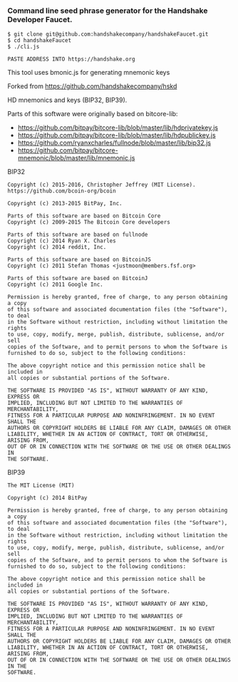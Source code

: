 ### Command line seed phrase generator for the Handshake Developer Faucet.

```
$ git clone git@github.com:handshakecompany/handshakeFaucet.git
$ cd handshakeFaucet
$ ./cli.js

PASTE ADDRESS INTO https://handshake.org
```

This tool uses bmonic.js for generating mnemonic keys

Forked from https://github.com/handshakecompany/hskd

HD mnemonics and keys (BIP32, BIP39).

Parts of this software were originally based on bitcore-lib:

- https://github.com/bitpay/bitcore-lib/blob/master/lib/hdprivatekey.js
- https://github.com/bitpay/bitcore-lib/blob/master/lib/hdpublickey.js
- https://github.com/ryanxcharles/fullnode/blob/master/lib/bip32.js
- https://github.com/bitpay/bitcore-mnemonic/blob/master/lib/mnemonic.js

BIP32

```
Copyright (c) 2015-2016, Christopher Jeffrey (MIT License).
https://github.com/bcoin-org/bcoin

Copyright (c) 2013-2015 BitPay, Inc.

Parts of this software are based on Bitcoin Core
Copyright (c) 2009-2015 The Bitcoin Core developers

Parts of this software are based on fullnode
Copyright (c) 2014 Ryan X. Charles
Copyright (c) 2014 reddit, Inc.

Parts of this software are based on BitcoinJS
Copyright (c) 2011 Stefan Thomas <justmoon@members.fsf.org>

Parts of this software are based on BitcoinJ
Copyright (c) 2011 Google Inc.

Permission is hereby granted, free of charge, to any person obtaining a copy
of this software and associated documentation files (the "Software"), to deal
in the Software without restriction, including without limitation the rights
to use, copy, modify, merge, publish, distribute, sublicense, and/or sell
copies of the Software, and to permit persons to whom the Software is
furnished to do so, subject to the following conditions:

The above copyright notice and this permission notice shall be included in
all copies or substantial portions of the Software.

THE SOFTWARE IS PROVIDED "AS IS", WITHOUT WARRANTY OF ANY KIND, EXPRESS OR
IMPLIED, INCLUDING BUT NOT LIMITED TO THE WARRANTIES OF MERCHANTABILITY,
FITNESS FOR A PARTICULAR PURPOSE AND NONINFRINGEMENT. IN NO EVENT SHALL THE
AUTHORS OR COPYRIGHT HOLDERS BE LIABLE FOR ANY CLAIM, DAMAGES OR OTHER
LIABILITY, WHETHER IN AN ACTION OF CONTRACT, TORT OR OTHERWISE, ARISING FROM,
OUT OF OR IN CONNECTION WITH THE SOFTWARE OR THE USE OR OTHER DEALINGS IN
THE SOFTWARE.
```

BIP39

```
The MIT License (MIT)

Copyright (c) 2014 BitPay

Permission is hereby granted, free of charge, to any person obtaining a copy
of this software and associated documentation files (the "Software"), to deal
in the Software without restriction, including without limitation the rights
to use, copy, modify, merge, publish, distribute, sublicense, and/or sell
copies of the Software, and to permit persons to whom the Software is
furnished to do so, subject to the following conditions:

The above copyright notice and this permission notice shall be included in
all copies or substantial portions of the Software.

THE SOFTWARE IS PROVIDED "AS IS", WITHOUT WARRANTY OF ANY KIND, EXPRESS OR
IMPLIED, INCLUDING BUT NOT LIMITED TO THE WARRANTIES OF MERCHANTABILITY,
FITNESS FOR A PARTICULAR PURPOSE AND NONINFRINGEMENT. IN NO EVENT SHALL THE
AUTHORS OR COPYRIGHT HOLDERS BE LIABLE FOR ANY CLAIM, DAMAGES OR OTHER
LIABILITY, WHETHER IN AN ACTION OF CONTRACT, TORT OR OTHERWISE, ARISING FROM,
OUT OF OR IN CONNECTION WITH THE SOFTWARE OR THE USE OR OTHER DEALINGS IN THE
SOFTWARE.
```
